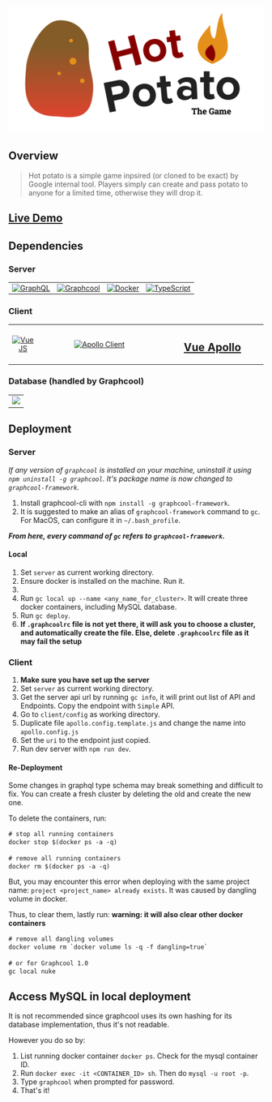 <p align="center"><img width="600" src="/client/static/hot_potato_logo.png" alt="Hot Potato Game logo"></p>



## Overview

> Hot potato is a simple game inpsired (or cloned to be exact) by Google internal tool. Players simply can create and pass potato to anyone for a limited time, otherwise they will drop it.

## [Live Demo](https://albertlucianto.github.io/hot-potato)

## Dependencies

### Server

<table>
  <tbody>
    <tr>
      <td align="center" valign="middle">
        <a href="https://github.com/graphql/graphql-js">
          <img width="180" src="https://marmelab.com/images/blog/graphql/logo.png" alt="GraphQL">
        </a>
      </td>
      <td align="center" valign="middle">
        <a href="https://github.com/graphcool/graphcool">
          <img width="220" src="http://mvp-space.com/img/partners/graphcool.svg" alt="Graphcool">
        </a>
      </td>
      <td align="center" valign="middle">
        <a href="https://www.docker.com/">
          <img width="180" src="https://www.fullstackpython.com/img/logos/docker-wide.png" alt="Docker">
        </a>
      </td>
      <td align="center" valign="middle">
        <a href="https://www.typescriptlang.org/">
          <img width="120" src="https://d33wubrfki0l68.cloudfront.net/0579d394494deca6039254f27da3036f05a7ea05/8e284/images/typescript.png" alt="TypeScript">
        </a>
      </td>
    </tr>
  </tbody>
</table>




### Client

<table>
  <tbody>
    <tr>
      <td align="center" valign="middle">
        <a href="https://vuejs.org/">
          <img width="250" src="https://user-images.githubusercontent.com/7110136/29002856-9a237b36-7ab4-11e7-9f51-a0521d5c7a9b.png" alt="VueJS">
        </a>
      </td>
      <td align="center" valign="middle" width="250">
        <a href="https://www.apollographql.com">
          <img width="200" src="http://optics-docs.apollodata.com/images/logo-apollo-space-left.svg" alt="Apollo Client">
        </a>
      </td>
      <td align="center" valign="middle" width="200">
        <a href="https://github.com/Akryum/vue-apollo">
          <h2>Vue Apollo</h2>
        </a>
      </td>
    </tr>
  </tbody>
</table>


### Database (handled by Graphcool)

<table>
  <tbody>
    <tr>
      <td align="center" valign="middle">
        <a href="https://www.mysql.com/">
          <img width="150" src="https://upload.wikimedia.org/wikipedia/en/thumb/6/62/MySQL.svg/1200px-MySQL.svg.png">
        </a>
      </td>
    </tr>
  </tbody>
</table>

## Deployment

### Server

_If any version of `graphcool` is installed on your machine, uninstall it using `npm uninstall -g graphcool`. It's package name is now changed to `graphcool-framework`._

1. Install graphcool-cli with `npm install -g graphcool-framework`.
2. It is suggested to make an alias of `graphcool-framework` command to `gc`. For MacOS, can configure it in `~/.bash_profile`.

___From here, every command of `gc` refers to `graphcool-framework`.___

#### Local

1. Set `server` as current working directory.
2. Ensure docker is installed on the machine. Run it.
3. 
4. Run `gc local up --name <any_name_for_cluster>`. It will create three docker containers, including MySQL database.
5. Run `gc deploy`.
6. **If `.graphcoolrc` file is not yet there, it will ask you to choose a cluster, and automatically create the file. Else, delete `.graphcoolrc` file as it may fail the setup**

### Client

1. **Make sure you have set up the server**
2. Set `server` as current working directory.
3. Get the server api url by running `gc info`, it will print out list of API and Endpoints. Copy the endpoint with `Simple` API.
4. Go to `client/config` as working directory.
5. Duplicate file `apollo.config.template.js` and change the name into `apollo.config.js`
6. Set the `uri` to the endpoint just copied.
7. Run dev server with `npm run dev`.

#### Re-Deployment

Some changes in graphql type schema may break something and difficult to fix. You can create a fresh cluster by deleting the old and create the new one.

To delete the containers, run:

```shell
# stop all running containers
docker stop $(docker ps -a -q)

# remove all running containers
docker rm $(docker ps -a -q)
```

But, you may encounter this error when deploying with the same project name: `project <project_name> already exists`. It was caused by dangling volume in docker.

Thus, to clear them, lastly run: **warning: it will also clear other docker containers**

```shell
# remove all dangling volumes
docker volume rm `docker volume ls -q -f dangling=true`

# or for Graphcool 1.0
gc local nuke
```

## Access MySQL in local deployment

It is not recommended since graphcool uses its own hashing for its database implementation, thus it's not readable.

However you do so by:

1. List running docker container `docker ps`. Check for the mysql container ID.
2. Run `docker exec -it <CONTAINER_ID> sh`. Then do `mysql -u root -p`.
3. Type `graphcool` when prompted for password.
4. That's it!
